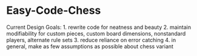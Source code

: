 # Easy-Code-Chess
Current Design Goals:
    1. rewrite code for neatness and beauty
    2. maintain modifiability for custom pieces, custom board dimensions, nonstandard players, alternate rule sets
    3. reduce reliance on error catching
    4. in general, make as few assumptions as possible about chess variant
